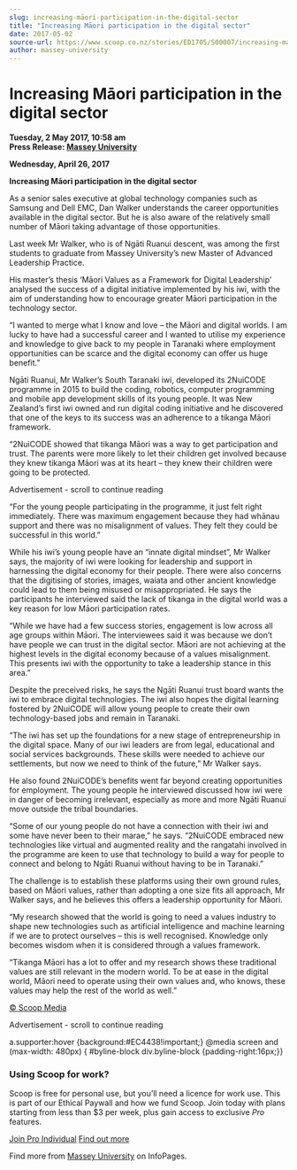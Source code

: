 ```yaml
---
slug: increasing-māori-participation-in-the-digital-sector
title: "Increasing Māori participation in the digital sector"
date: 2017-05-02
source-url: https://www.scoop.co.nz/stories/ED1705/S00007/increasing-maori-participation-in-the-digital-sector.htm
author: massey-university
---
```

Increasing Māori participation in the digital sector
====================================================

**Tuesday, 2 May 2017, 10:58 am**  
**Press Release: [Massey University](https://info.scoop.co.nz/Massey_University)**

**Wednesday, April 26, 2017**

**Increasing Māori participation in the digital sector**

As a senior sales executive at global technology companies such as Samsung and Dell EMC, Dan Walker understands the career opportunities available in the digital sector. But he is also aware of the relatively small number of Māori taking advantage of those opportunities.

Last week Mr Walker, who is of Ngāti Ruanui descent, was among the first students to graduate from Massey University’s new Master of Advanced Leadership Practice.

His master’s thesis ‘Māori Values as a Framework for Digital Leadership’ analysed the success of a digital initiative implemented by his iwi, with the aim of understanding how to encourage greater Māori participation in the technology sector.

“I wanted to merge what I know and love – the Māori and digital worlds. I am lucky to have had a successful career and I wanted to utilise my experience and knowledge to give back to my people in Taranaki where employment opportunities can be scarce and the digital economy can offer us huge benefit.”

Ngāti Ruanui, Mr Walker’s South Taranaki iwi, developed its 2NuiCODE programme in 2015 to build the coding, robotics, computer programming and mobile app development skills of its young people. It was New Zealand’s first iwi owned and run digital coding initiative and he discovered that one of the keys to its success was an adherence to a tikanga Māori framework.

“2NuiCODE showed that tikanga Māori was a way to get participation and trust. The parents were more likely to let their children get involved because they knew tikanga Māori was at its heart – they knew their children were going to be protected.

Advertisement - scroll to continue reading





“For the young people participating in the programme, it just felt right immediately. There was maximum engagement because they had whānau support and there was no misalignment of values. They felt they could be successful in this world.”

While his iwi’s young people have an “innate digital mindset”, Mr Walker says, the majority of iwi were looking for leadership and support in harnessing the digital economy for their people. There were also concerns that the digitising of stories, images, waiata and other ancient knowledge could lead to them being misused or misappropriated. He says the participants he interviewed said the lack of tikanga in the digital world was a key reason for low Māori participation rates.

“While we have had a few success stories, engagement is low across all age groups within Māori. The interviewees said it was because we don’t have people we can trust in the digital sector. Māori are not achieving at the highest levels in the digital economy because of a values misalignment. This presents iwi with the opportunity to take a leadership stance in this area.”

Despite the preceived risks, he says the Ngāti Ruanui trust board wants the iwi to embrace digital technologies. The iwi also hopes the digital learning fostered by 2NuiCODE will allow young people to create their own technology-based jobs and remain in Taranaki.

“The iwi has set up the foundations for a new stage of entrepreneurship in the digital space. Many of our iwi leaders are from legal, educational and social services backgrounds. These skills were needed to achieve our settlements, but now we need to think of the future,” Mr Walker says.

He also found 2NuiCODE’s benefits went far beyond creating opportunities for employment. The young people he interviewed discussed how iwi were in danger of becoming irrelevant, especially as more and more Ngāti Ruanui move outside the tribal boundaries.

“Some of our young people do not have a connection with their iwi and some have never been to their marae,” he says. “2NuiCODE embraced new technologies like virtual and augmented reality and the rangatahi involved in the programme are keen to use that technology to build a way for people to connect and belong to Ngāti Ruanui without having to be in Taranaki.”

The challenge is to establish these platforms using their own ground rules, based on Māori values, rather than adopting a one size fits all approach, Mr Walker says, and he believes this offers a leadership opportunity for Māori.

“My research showed that the world is going to need a values industry to shape new technologies such as artificial intelligence and machine learning if we are to protect ourselves – this is well recognised. Knowledge only becomes wisdom when it is considered through a values framework.

“Tikanga Māori has a lot to offer and my research shows these traditional values are still relevant in the modern world. To be at ease in the digital world, Māori need to operate using their own values and, who knows, these values may help the rest of the world as well.”

  

[© Scoop Media](http://www.scoop.co.nz/about/terms.html)  

Advertisement - scroll to continue reading



a.supporter:hover {background:#EC4438!important;} @media screen and (max-width: 480px) { #byline-block div.byline-block {padding-right:16px;}}

### Using Scoop for work?

Scoop is free for personal use, but you’ll need a licence for work use. This is part of our Ethical Paywall and how we fund Scoop. Join today with plans starting from less than $3 per week, plus gain access to exclusive _Pro_ features.  
  
[Join Pro Individual](https://pro.scoop.co.nz/Individual/?from=ProIn24) [Find out more](https://pro.scoop.co.nz/using-scoop-for-work/?from=ProIn24)

Find more from [Massey University](https://info.scoop.co.nz/Massey_University) on InfoPages.